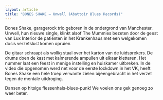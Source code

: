 ```yaml
---
layout: article
title: "BONES SHAKE – Unwell (Abattoir Blues Records)"
---
```


Bones Shake, garagerock trio geboren in de ondergrond van Manchester. Unwell, hun nieuwe single, klinkt alsof The Mummies bezeten door de geest van Lux Interior de patiënten in het Krankenhaus met een welgekomen dosis verzetslust komen opruien.


De gitaar schraapt als wollig staal over het karton van de luidsprekers. De drums doen de kast met kalmerende ampullen uit elkaar kletteren. Het nummer laat een feest in menige instelling en huiskamer uitbreken. In de video die opgenomen werd net voor de eerste lockdown in het VK, heeft Bones Shake een hele troep verwante zielen bijeengebracht in het verzet tegen de mentale uitdroging.

Dansen op hitsige flessenhals-blues-punk! We voelen ons gek genoeg zo weer beter.